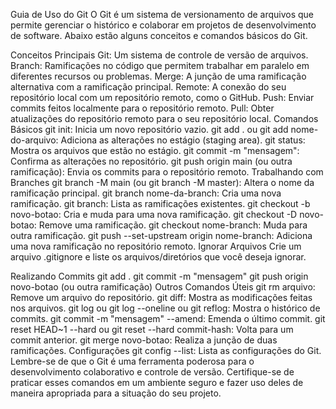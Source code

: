 Guia de Uso do Git
O Git é um sistema de versionamento de arquivos que permite gerenciar o histórico e colaborar em projetos de desenvolvimento de software. Abaixo estão alguns conceitos e comandos básicos do Git.

Conceitos Principais
Git: Um sistema de controle de versão de arquivos.
Branch: Ramificações no código que permitem trabalhar em paralelo em diferentes recursos ou problemas.
Merge: A junção de uma ramificação alternativa com a ramificação principal.
Remote: A conexão do seu repositório local com um repositório remoto, como o GitHub.
Push: Enviar commits feitos localmente para o repositório remoto.
Pull: Obter atualizações do repositório remoto para o seu repositório local.
Comandos Básicos
git init: Inicia um novo repositório vazio.
git add . ou git add nome-do-arquivo: Adiciona as alterações no estágio (staging area).
git status: Mostra os arquivos que estão no estágio.
git commit -m "mensagem": Confirma as alterações no repositório.
git push origin main (ou outra ramificação): Envia os commits para o repositório remoto.
Trabalhando com Branches
git branch -M main (ou git branch -M master): Altera o nome da ramificação principal.
git branch nome-da-branch: Cria uma nova ramificação.
git branch: Lista as ramificações existentes.
git checkout -b novo-botao: Cria e muda para uma nova ramificação.
git checkout -D novo-botao: Remove uma ramificação.
git checkout nome-branch: Muda para outra ramificação.
git push --set-upstream origin nome-branch: Adiciona uma nova ramificação no repositório remoto.
Ignorar Arquivos
Crie um arquivo .gitignore e liste os arquivos/diretórios que você deseja ignorar.

Realizando Commits
git add .
git commit -m "mensagem"
git push origin novo-botao (ou outra ramificação)
Outros Comandos Úteis
git rm arquivo: Remove um arquivo do repositório.
git diff: Mostra as modificações feitas nos arquivos.
git log ou git log --oneline ou git reflog: Mostra o histórico de commits.
git commit -m "mensagem" --amend: Emenda o último commit.
git reset HEAD~1 --hard ou git reset --hard commit-hash: Volta para um commit anterior.
git merge novo-botao: Realiza a junção de duas ramificações.
Configurações
git config --list: Lista as configurações do Git.
Lembre-se de que o Git é uma ferramenta poderosa para o desenvolvimento colaborativo e controle de versão. Certifique-se de praticar esses comandos em um ambiente seguro e fazer uso deles de maneira apropriada para a situação do seu projeto.
